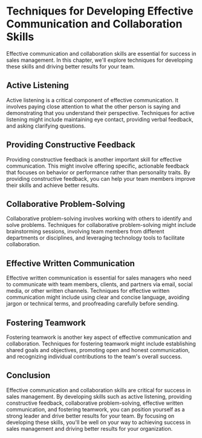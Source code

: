 Techniques for Developing Effective Communication and Collaboration Skills
======================================================================================================================================

Effective communication and collaboration skills are essential for success in sales management. In this chapter, we'll explore techniques for developing these skills and driving better results for your team.

Active Listening
----------------

Active listening is a critical component of effective communication. It involves paying close attention to what the other person is saying and demonstrating that you understand their perspective. Techniques for active listening might include maintaining eye contact, providing verbal feedback, and asking clarifying questions.

Providing Constructive Feedback
-------------------------------

Providing constructive feedback is another important skill for effective communication. This might involve offering specific, actionable feedback that focuses on behavior or performance rather than personality traits. By providing constructive feedback, you can help your team members improve their skills and achieve better results.

Collaborative Problem-Solving
-----------------------------

Collaborative problem-solving involves working with others to identify and solve problems. Techniques for collaborative problem-solving might include brainstorming sessions, involving team members from different departments or disciplines, and leveraging technology tools to facilitate collaboration.

Effective Written Communication
-------------------------------

Effective written communication is essential for sales managers who need to communicate with team members, clients, and partners via email, social media, or other written channels. Techniques for effective written communication might include using clear and concise language, avoiding jargon or technical terms, and proofreading carefully before sending.

Fostering Teamwork
------------------

Fostering teamwork is another key aspect of effective communication and collaboration. Techniques for fostering teamwork might include establishing shared goals and objectives, promoting open and honest communication, and recognizing individual contributions to the team's overall success.

Conclusion
----------

Effective communication and collaboration skills are critical for success in sales management. By developing skills such as active listening, providing constructive feedback, collaborative problem-solving, effective written communication, and fostering teamwork, you can position yourself as a strong leader and drive better results for your team. By focusing on developing these skills, you'll be well on your way to achieving success in sales management and driving better results for your organization.
